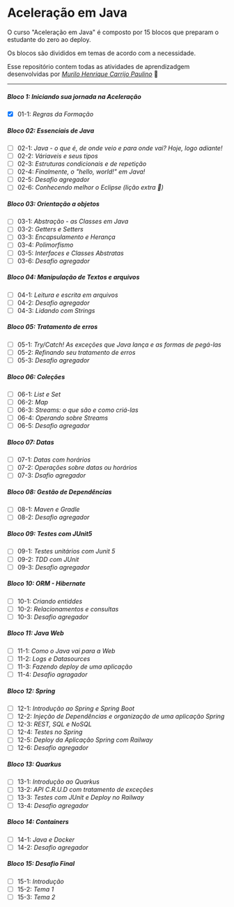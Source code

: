 # Aceleração em Java

O curso "Aceleração em Java" é composto por 15 blocos que preparam o estudante do zero ao deploy.

Os blocos são divididos em temas de acordo com a necessidade.

Esse repositório contem todas as atividades de aprendizadgem desenvolvidas por _[Murilo Henrique Carrijo Paulino](https://www.linkedin.com/in/murilo-carrijo/)_ :rocket:

---

##### Bloco 1: Iniciando sua jornada na Aceleração

-[X] 01-1: _Regras da Formação_

##### Bloco 02: Essenciais de Java

- [ ] 02-1: _Java - o que é, de onde veio e para onde vai? Hoje, logo adiante!_
- [ ] 02-2: _Váriaveis e seus tipos_
- [ ] 02-3: _Estruturas condicionais e de repetição_
- [ ] 02-4: _Finalmente, o "hello, world!" em Java!_
- [ ] 02-5: _Desafio agregador_
- [ ] 02-6: _Conhecendo melhor o Eclipse (lição  extra :rocket:)_

##### Bloco 03: Orientação a objetos

 - [ ] 03-1: _Abstração - as Classes em Java_
 - [ ] 03-2: _Getters e Setters_
 - [ ] 03-3: _Encapsulamento e Herança_
 - [ ] 03-4: _Polimorfismo_
 - [ ] 03-5: _Interfaces e Classes Abstratas_
 - [ ] 03-6: _Desafio agregador_

##### Bloco 04: Manipulação de Textos e arquivos

 - [ ] 04-1: _Leitura e escrita em arquivos_
 - [ ] 04-2: _Desafio agregador_
 - [ ] 04-3: _Lidando com Strings_

##### Bloco 05: Tratamento de erros

 - [ ] 05-1: _Try/Catch! As exceções que Java lança e as formas de pegá-las_
 - [ ] 05-2: _Refinando seu tratamento de erros_
 - [ ] 05-3: _Desafio agregador_

##### Bloco 06: Coleções

 - [ ] 06-1: _List e Set_
 - [ ] 06-2: _Map_
 - [ ] 06-3: _Streams: o que são e como criá-las_
 - [ ] 06-4: _Operando sobre Streams_
 - [ ] 06-5: _Desafio agregador_
 
##### Bloco 07: Datas

 - [ ] 07-1: _Datas com horários_
 - [ ] 07-2: _Operações sobre datas ou horários_
 - [ ] 07-3: _Dsafio agregador_

##### Bloco 08: Gestão de Dependências

 - [ ] 08-1: _Maven e Gradle_
 - [ ] 08-2: _Desafio agregador_

##### Bloco 09: Testes com JUnit5

 - [ ] 09-1: _Testes unitários com Junit 5_
 - [ ] 09-2: _TDD com JUnit_
 - [ ] 09-3: _Desafio agregador_

##### Bloco 10: ORM - Hibernate

 - [ ] 10-1: _Criando entiddes_
 - [ ] 10-2: _Relacionamentos e consultas_
 - [ ] 10-3: _Desafio agregador_

##### Bloco 11: Java Web

 - [ ] 11-1: _Como o Java vai para a Web_
 - [ ] 11-2: _Logs e Datasources_
 - [ ] 11-3: _Fazendo deploy de uma aplicação_
 - [ ] 11-4: _Desafio agragador_

##### Bloco 12: Spring

 - [ ] 12-1: _Introdução ao Spring e Spring Boot_
 - [ ] 12-2: _Injeção de Dependências e organização de uma aplicação Spring_
 - [ ] 12-3: _REST, SQL e NoSQL_
 - [ ] 12-4: _Testes no Spring_
 - [ ] 12-5: _Deploy da Aplicação Spring com Railway_
 - [ ] 12-6: _Desafio agregador_

##### Bloco 13: Quarkus

 - [ ] 13-1: _Introdução ao Quarkus_
 - [ ] 13-2: _API C.R.U.D com tratamento de exceções_
 - [ ] 13-3: _Testes com JUnit e Deploy no Railway_
 - [ ] 13-4: _Desafio agregador_

##### Bloco 14: Containers

 - [ ] 14-1: _Java e Docker_
 - [ ] 14-2: _Desafio agregador_

##### Bloco 15: Desafio Final

- [ ] 15-1: _Introdução_
- [ ] 15-2: _Tema 1_
- [ ] 15-3: _Tema 2_
